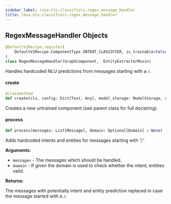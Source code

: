 ```yaml
---
sidebar_label: rasa.nlu.classifiers.regex_message_handler
title: rasa.nlu.classifiers.regex_message_handler
---
```

## RegexMessageHandler Objects

```python
@DefaultV1Recipe.register(
    DefaultV1Recipe.ComponentType.INTENT_CLASSIFIER, is_trainable=False
)
class RegexMessageHandler(GraphComponent,  EntityExtractorMixin)
```

Handles hardcoded NLU predictions from messages starting with a `/`.

#### create

```python
@classmethod
def create(cls, config: Dict[Text, Any], model_storage: ModelStorage, resource: Resource, execution_context: ExecutionContext) -> RegexMessageHandler
```

Creates a new untrained component (see parent class for full docstring).

#### process

```python
def process(messages: List[Message], domain: Optional[Domain] = None) -> List[Message]
```

Adds hardcoded intents and entities for messages starting with &#x27;/&#x27;.

**Arguments**:

- `messages` - The messages which should be handled.
- `domain` - If given the domain is used to check whether the intent, entities
  valid.
  

**Returns**:

  The messages with potentially intent and entity prediction replaced
  in case the message started with a `/`.

